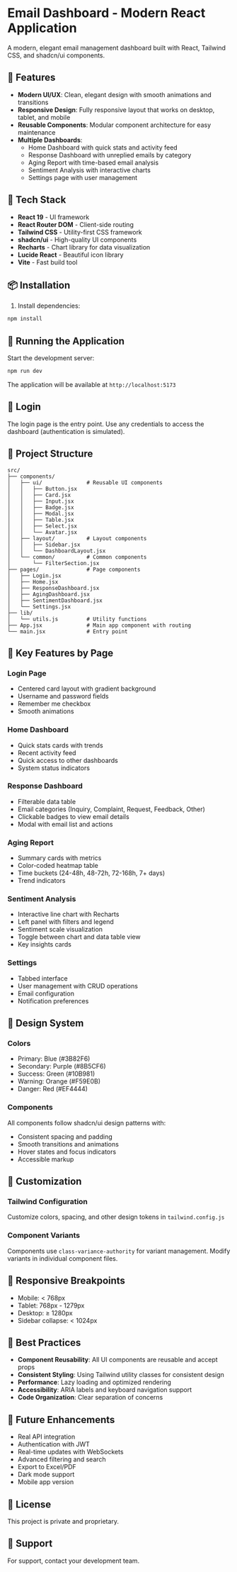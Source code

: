 # Email Dashboard - Modern React Application

A modern, elegant email management dashboard built with React, Tailwind CSS, and shadcn/ui components.

## 🎨 Features

- **Modern UI/UX**: Clean, elegant design with smooth animations and transitions
- **Responsive Design**: Fully responsive layout that works on desktop, tablet, and mobile
- **Reusable Components**: Modular component architecture for easy maintenance
- **Multiple Dashboards**:
  - Home Dashboard with quick stats and activity feed
  - Response Dashboard with unreplied emails by category
  - Aging Report with time-based email analysis
  - Sentiment Analysis with interactive charts
  - Settings page with user management

## 🚀 Tech Stack

- **React 19** - UI framework
- **React Router DOM** - Client-side routing
- **Tailwind CSS** - Utility-first CSS framework
- **shadcn/ui** - High-quality UI components
- **Recharts** - Chart library for data visualization
- **Lucide React** - Beautiful icon library
- **Vite** - Fast build tool

## 📦 Installation

1. Install dependencies:
```bash
npm install
```

## 🏃 Running the Application

Start the development server:
```bash
npm run dev
```

The application will be available at `http://localhost:5173`

## 🔑 Login

The login page is the entry point. Use any credentials to access the dashboard (authentication is simulated).

## 📁 Project Structure

```
src/
├── components/
│   ├── ui/              # Reusable UI components
│   │   ├── Button.jsx
│   │   ├── Card.jsx
│   │   ├── Input.jsx
│   │   ├── Badge.jsx
│   │   ├── Modal.jsx
│   │   ├── Table.jsx
│   │   ├── Select.jsx
│   │   └── Avatar.jsx
│   ├── layout/          # Layout components
│   │   ├── Sidebar.jsx
│   │   └── DashboardLayout.jsx
│   └── common/          # Common components
│       └── FilterSection.jsx
├── pages/               # Page components
│   ├── Login.jsx
│   ├── Home.jsx
│   ├── ResponseDashboard.jsx
│   ├── AgingDashboard.jsx
│   ├── SentimentDashboard.jsx
│   └── Settings.jsx
├── lib/
│   └── utils.js         # Utility functions
├── App.jsx              # Main app component with routing
└── main.jsx             # Entry point
```

## 🎯 Key Features by Page

### Login Page
- Centered card layout with gradient background
- Username and password fields
- Remember me checkbox
- Smooth animations

### Home Dashboard
- Quick stats cards with trends
- Recent activity feed
- Quick access to other dashboards
- System status indicators

### Response Dashboard
- Filterable data table
- Email categories (Inquiry, Complaint, Request, Feedback, Other)
- Clickable badges to view email details
- Modal with email list and actions

### Aging Report
- Summary cards with metrics
- Color-coded heatmap table
- Time buckets (24-48h, 48-72h, 72-168h, 7+ days)
- Trend indicators

### Sentiment Analysis
- Interactive line chart with Recharts
- Left panel with filters and legend
- Sentiment scale visualization
- Toggle between chart and data table view
- Key insights cards

### Settings
- Tabbed interface
- User management with CRUD operations
- Email configuration
- Notification preferences

## 🎨 Design System

### Colors
- Primary: Blue (#3B82F6)
- Secondary: Purple (#8B5CF6)
- Success: Green (#10B981)
- Warning: Orange (#F59E0B)
- Danger: Red (#EF4444)

### Components
All components follow shadcn/ui design patterns with:
- Consistent spacing and padding
- Smooth transitions and animations
- Hover states and focus indicators
- Accessible markup

## 🔧 Customization

### Tailwind Configuration
Customize colors, spacing, and other design tokens in `tailwind.config.js`

### Component Variants
Components use `class-variance-authority` for variant management. Modify variants in individual component files.

## 📱 Responsive Breakpoints

- Mobile: < 768px
- Tablet: 768px - 1279px
- Desktop: ≥ 1280px
- Sidebar collapse: < 1024px

## 🌟 Best Practices

- **Component Reusability**: All UI components are reusable and accept props
- **Consistent Styling**: Using Tailwind utility classes for consistent design
- **Performance**: Lazy loading and optimized rendering
- **Accessibility**: ARIA labels and keyboard navigation support
- **Code Organization**: Clear separation of concerns

## 🔮 Future Enhancements

- Real API integration
- Authentication with JWT
- Real-time updates with WebSockets
- Advanced filtering and search
- Export to Excel/PDF
- Dark mode support
- Mobile app version

## 📄 License

This project is private and proprietary.

## 👥 Support

For support, contact your development team.
